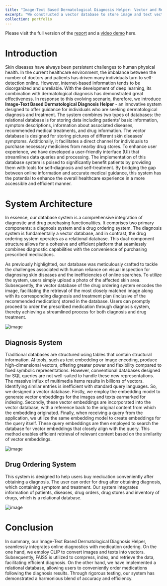 ```yaml
---
title: "Image-Text Based Dermatological Diagnosis Helper: Vector and Relational Database"
excerpt: "We constructed a vector database to store image and text vectors, for image-text based dermatological diagnosis. And we also designed a drug ordering system, which is a relational database, for the users to purchase drugs based on the diagnosis<br/><img src='/images/system_ov.png'>"
collection: portfolio
---
```

Please visit the full version of the [report](https://github.com/eas0N0/Image-Text-Based-Dermatological-Diagnosis-Helper/blob/main/report_g31(1).pdf) and a [video demo](https://drive.google.com/file/d/1lquW6XVVv7FgiJYXBo5QS7F1Tvserl9u/view?usp=sharing) here. 

# Introduction

Skin diseases have always been persistent challenges to human physical health. 
In the current healthcare environment, the imbalance between the number of 
doctors and patients has driven many individuals turn to self-detection online. 
However, internet-based information tends to be disorganized and unreliable. 
With the development of deep learning, its combination with dermatological 
diagnosis has demonstrated great effectiveness. In response to this evolving 
scenario, therefore, we introduce **Image-Text Based Dermatological Diagnosis 
Helper** - an innovative system designed to offer guidance for individuals who 
are seeking dermatological diagnosis and treatment. The system combines two 
types of databases: the relational database is for storing data including patients’ 
basic information, symptom descriptions, information about associated diseases, 
recommended medical treatments, and drug information. The vector database is 
designed for storing pictures of different skin diseases’ symptoms. Additionally, 
it facilitates a direct channel for individuals to purchase necessary medicines 
from nearby drug stores. To enhance user experience, we have developed a user-friendly interface (UI) that streamlines data queries and processing. The 
implementation of this database system is poised to significantly benefit patients 
by providing them with tools for self-diagnosis and self-treatment. By bridging 
the gap between online information and accurate medical guidance, this system 
has the potential to enhance the overall healthcare experience in a more 
accessible and efficient manner.

# System Architecture
In essence, our database system is a comprehensive integration of diagnostic and drug 
purchasing functionalities. It comprises two primary components: a diagnosis system and a 
drug ordering system. The diagnosis system is fundamentally a vector database, and in 
contrast, the drug ordering system operates as a relational database. This dual-component 
structure allows for a cohesive and efficient platform that seamlessly combines diagnostic 
capabilities with the convenience of purchasing prescribed medications.  

As previously highlighted, our database was meticulously crafted to tackle the challenges 
associated with human reliance on visual inspection for diagnosing skin diseases and the 
inefficiencies of online searches. To utilize the system, users simply upload a photo of the 
affected skin area. Subsequently, the vector database of the drug ordering system encodes the 
image, facilitating the retrieval of the most closely matched image along with its corresponding 
diagnosis and treatment plan (inclusive of the recommended medication) stored in the database. 
Users can promptly proceed to order the prescribed medication through diagnosis system, 
thereby achieving a streamlined process for both diagnosis and drug treatment.

![image](https://github.com/eas0N0/Vector-and-Relational-Database/assets/129197157/0bcfddce-b6a2-4fb5-9cf1-26d3dd3d0e25)

## Diagnosis System

Traditional databases are structured using tables that contain structural information. AI tools, 
such as text embedding or image encoding, produce high-dimensional vectors, offering greater 
power and flexibility compared to fixed symbolic representations. However, conventional 
databases designed for SQL queries are not well-suited to handle these new representations. 
The massive influx of multimedia items results in billions of vectors. Identifying similar entries
is inefficient with standard query languages. So, we designed a vector database.
Firstly, we employ the embedding model to generate vector embeddings for the images and 
texts earmarked for indexing. Secondly, these vector embeddings are incorporated into the 
vector database, with a reference back to the original content from which the embedding 
originated. Finally, when receiving a query from the application, we utilize the same 
embedding model to create embeddings for the query itself. These query embeddings are then 
employed to search the database for vector embeddings that closely align with the query. This 
method enables efficient retrieval of relevant content based on the similarity of vector 
embeddings.

![image](https://github.com/eas0N0/Vector-and-Relational-Database/assets/129197157/21749fc6-5626-47d1-a971-56e35cfac977)

## Drug Ordering System
This system is designed to help users buy medication conveniently after obtaining a diagnosis.
The user can order for drug after obtaining diagnosis, which containing symptom and treatment. 
Our system integrates information of patients, diseases, drug orders, drug stores and inventory 
of drugs, which is a relational database.

![image](https://github.com/eas0N0/Vector-and-Relational-Database/assets/129197157/1112734d-bea1-46ff-b5e9-81a9520079f8)

# Conclusion
In summary, our Image-Text Based Dermatological Diagnosis Helper, seamlessly integrates 
online diagnostics with medication ordering. On the one hand, we employ CLIP to convert 
images and texts into vectors. Subsequently, FAISS is utilized to compress, index, and retrieve 
the data, facilitating efficient diagnosis. On the other hand, we have implemented a relational 
database, allowing users to conveniently order medications following the diagnosis results. 
Through rigorous testing, our system has demonstrated a harmonious blend of accuracy and 
efficiency.






